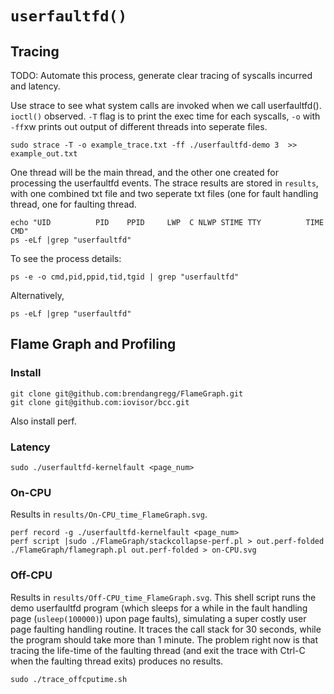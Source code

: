# `userfaultfd()`

## Tracing

TODO: Automate this process, generate clear tracing of syscalls incurred and latency.

Use strace to see what system calls are invoked when we call userfaultfd(). `ioctl()` observed. `-T` flag is to print the exec time for each syscalls, `-o` with `-ff`xw prints out output of different threads into seperate files.

```
sudo strace -T -o example_trace.txt -ff ./userfaultfd-demo 3  >> example_out.txt
```

One thread will be the main thread, and the other one created for processing the userfaultfd events. The strace results are stored in `results`, with one combined txt file and two seperate txt files (one for fault handling thread, one for faulting thread.

```
echo "UID          PID    PPID     LWP  C NLWP STIME TTY          TIME CMD"
ps -eLf |grep "userfaultfd"
```

To see the process details:
```
ps -e -o cmd,pid,ppid,tid,tgid | grep "userfaultfd"
```
Alternatively,
```
ps -eLf |grep "userfaultfd"
```

## Flame Graph and Profiling
### Install
```
git clone git@github.com:brendangregg/FlameGraph.git
git clone git@github.com:iovisor/bcc.git
```
Also install perf.

### Latency
```
sudo ./userfaultfd-kernelfault <page_num>

```

### On-CPU
Results in `results/On-CPU_time_FlameGraph.svg`.
```
perf record -g ./userfaultfd-kernelfault <page_num>
perf script |sudo ./FlameGraph/stackcollapse-perf.pl > out.perf-folded
./FlameGraph/flamegraph.pl out.perf-folded > on-CPU.svg

```
### Off-CPU
Results in `results/Off-CPU_time_FlameGraph.svg`. This shell script runs the demo userfaultfd program (which sleeps for a while in the fault handling page (`usleep(100000)`) upon page faults), simulating a super costly user page faulting handling routine. It traces the call stack for 30 seconds, while the program should take more than 1 minute. The problem right now is that tracing the life-time of the faulting thread (and exit the trace with Ctrl-C when the faulting thread exits) produces no results.
```
sudo ./trace_offcputime.sh
```